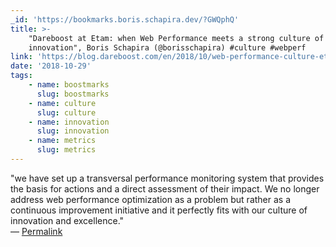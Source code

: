 ```yaml
---
_id: 'https://bookmarks.boris.schapira.dev/?GWQphQ'
title: >-
    "Dareboost at Etam: when Web Performance meets a strong culture of
    innovation", Boris Schapira (@borisschapira) #culture #webperf
link: 'https://blog.dareboost.com/en/2018/10/web-performance-culture-etam/'
date: '2018-10-29'
tags:
    - name: boostmarks
      slug: boostmarks
    - name: culture
      slug: culture
    - name: innovation
      slug: innovation
    - name: metrics
      slug: metrics
---
```


&quot;we have set up a transversal performance monitoring system that provides
the basis for actions and a direct assessment of their impact. We no longer
address web performance optimization as a problem but rather as a continuous
improvement initiative and it perfectly fits with our culture of innovation and
excellence.&quot; <br>&#8212;
<a href="https://bookmarks.boris.schapira.dev/?GWQphQ" title="Permalink">Permalink</a>
